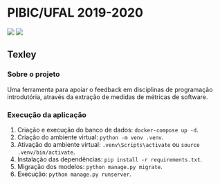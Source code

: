 # PIBIC/UFAL 2019-2020
![](https://img.shields.io/badge/django-v.2.2.13-brightgreen)  ![](https://img.shields.io/badge/bootstrap-v.4.3.1-blueviolet)

## Texley

### Sobre o projeto
Uma ferramenta para apoiar o feedback em disciplinas de programação introdutória, através da extração de medidas de métricas de software.

### Execução da aplicação
  1. Criação e execução do banco de dados: `docker-compose up -d`. 
  2. Criação do ambiente virtual: `python -m venv .venv`.
  3. Ativação do ambiente virtual: `.venv\Scripts\activate` ou `source .venv/bin/activate`.
  4. Instalação das dependências: `pip install -r requirements.txt`.
  5. Migração dos modelos: `python manage.py migrate`.
  6. Execução: `python manage.py runserver`.
